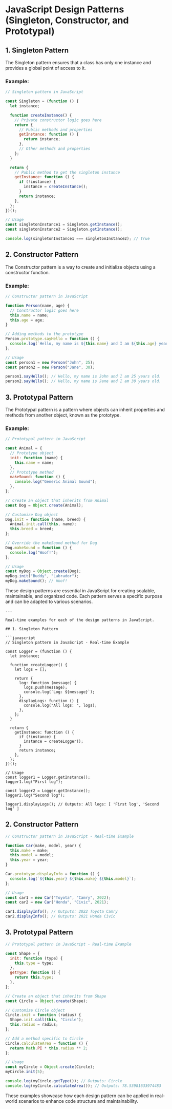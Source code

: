 # JavaScript Design Patterns (Singleton, Constructor, and Prototypal)

## 1. Singleton Pattern

The Singleton pattern ensures that a class has only one instance and provides a global point of access to it.

### Example:

```javascript
// Singleton pattern in JavaScript

const Singleton = (function () {
  let instance;

  function createInstance() {
    // Private constructor logic goes here
    return {
      // Public methods and properties
      getInstance: function () {
        return instance;
      },
      // Other methods and properties
    };
  }

  return {
    // Public method to get the singleton instance
    getInstance: function () {
      if (!instance) {
        instance = createInstance();
      }
      return instance;
    },
  };
})();

// Usage
const singletonInstance1 = Singleton.getInstance();
const singletonInstance2 = Singleton.getInstance();

console.log(singletonInstance1 === singletonInstance2); // true
```

## 2. Constructor Pattern

The Constructor pattern is a way to create and initialize objects using a constructor function.

### Example:

```javascript
// Constructor pattern in JavaScript

function Person(name, age) {
  // Constructor logic goes here
  this.name = name;
  this.age = age;
}

// Adding methods to the prototype
Person.prototype.sayHello = function () {
  console.log(`Hello, my name is ${this.name} and I am ${this.age} years old.`);
};

// Usage
const person1 = new Person("John", 25);
const person2 = new Person("Jane", 30);

person1.sayHello(); // Hello, my name is John and I am 25 years old.
person2.sayHello(); // Hello, my name is Jane and I am 30 years old.
```

## 3. Prototypal Pattern

The Prototypal pattern is a pattern where objects can inherit properties and methods from another object, known as the prototype.

### Example:

```javascript
// Prototypal pattern in JavaScript

const Animal = {
  // Prototype object
  init: function (name) {
    this.name = name;
  },
  // Prototype method
  makeSound: function () {
    console.log("Generic Animal Sound");
  },
};

// Create an object that inherits from Animal
const Dog = Object.create(Animal);

// Customize Dog object
Dog.init = function (name, breed) {
  Animal.init.call(this, name);
  this.breed = breed;
};

// Override the makeSound method for Dog
Dog.makeSound = function () {
  console.log("Woof!");
};

// Usage
const myDog = Object.create(Dog);
myDog.init("Buddy", "Labrador");
myDog.makeSound(); // Woof!
```

These design patterns are essential in JavaScript for creating scalable, maintainable, and organized code. Each pattern serves a specific purpose and can be adapted to various scenarios.
```
---

Real-time examples for each of the design patterns in JavaScript.

## 1. Singleton Pattern

```javascript
// Singleton pattern in JavaScript - Real-time Example

const Logger = (function () {
  let instance;

  function createLogger() {
    let logs = [];

    return {
      log: function (message) {
        logs.push(message);
        console.log(`Log: ${message}`);
      },
      displayLogs: function () {
        console.log("All logs: ", logs);
      },
    };
  }

  return {
    getInstance: function () {
      if (!instance) {
        instance = createLogger();
      }
      return instance;
    },
  };
})();

// Usage
const logger1 = Logger.getInstance();
logger1.log("First log");

const logger2 = Logger.getInstance();
logger2.log("Second log");

logger1.displayLogs(); // Outputs: All logs: [ 'First log', 'Second log' ]
```

## 2. Constructor Pattern

```javascript
// Constructor pattern in JavaScript - Real-time Example

function Car(make, model, year) {
  this.make = make;
  this.model = model;
  this.year = year;
}

Car.prototype.displayInfo = function () {
  console.log(`${this.year} ${this.make} ${this.model}`);
};

// Usage
const car1 = new Car("Toyota", "Camry", 2022);
const car2 = new Car("Honda", "Civic", 2021);

car1.displayInfo(); // Outputs: 2022 Toyota Camry
car2.displayInfo(); // Outputs: 2021 Honda Civic
```

## 3. Prototypal Pattern

```javascript
// Prototypal pattern in JavaScript - Real-time Example

const Shape = {
  init: function (type) {
    this.type = type;
  },
  getType: function () {
    return this.type;
  },
};

// Create an object that inherits from Shape
const Circle = Object.create(Shape);

// Customize Circle object
Circle.init = function (radius) {
  Shape.init.call(this, "Circle");
  this.radius = radius;
};

// Add a method specific to Circle
Circle.calculateArea = function () {
  return Math.PI * this.radius ** 2;
};

// Usage
const myCircle = Object.create(Circle);
myCircle.init(5);

console.log(myCircle.getType()); // Outputs: Circle
console.log(myCircle.calculateArea()); // Outputs: 78.53981633974483
```

These examples showcase how each design pattern can be applied in real-world scenarios to enhance code structure and maintainability.